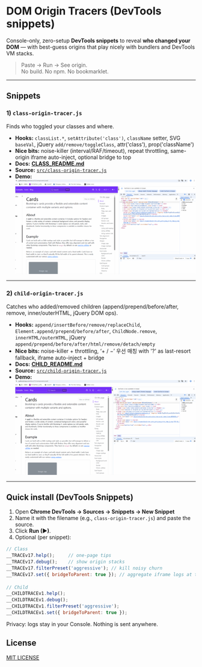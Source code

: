 # DOM Origin Tracers (DevTools snippets)

Console-only, zero-setup **DevTools snippets** to reveal **who changed your DOM** — with best-guess origins that play nicely with bundlers and DevTools VM stacks.

> Paste → Run → See origin.  
> No build. No npm. No bookmarklet.

---

## Snippets

### 1) `class-origin-tracer.js`
Finds who toggled your classes and where.

- **Hooks:** `classList.*`, `setAttribute('class')`, `className` setter, SVG `baseVal`, jQuery `add/remove/toggleClass`, attr('class'), prop('className')
- **Nice bits:** noise-killer (interval/RAF/timeout), repeat throttling, same-origin iframe auto-inject, optional bridge to top
- **Docs:** **[CLASS_README.md](CLASS_README.md)**  
- **Source:** [`src/class-origin-tracer.js`](src/class-origin-tracer.js)  
- **Demo:** ![demo](docs/demo-class.gif)

---

### 2) `child-origin-tracer.js`
Catches who added/removed children (append/prepend/before/after, remove, inner/outerHTML, jQuery DOM ops).

- **Hooks:** `append/insertBefore/remove/replaceChild`, `Element.append/prepend/before/after`, `ChildNode.remove`, `innerHTML/outerHTML`, jQuery `append/prepend/before/after/html/remove/detach/empty`
- **Nice bits:** noise-killer + throttling, ‘+ / −’ 우선 매칭 with '?' as last-resort fallback, iframe auto-inject + bridge
- **Docs:** **[CHILD_README.md](CHILD_README.md)**  
- **Source:** [`src/child-origin-tracer.js`](src/child-origin-tracer.js)  
- **Demo:** ![demo](docs/demo-child.gif)

---

## Quick install (DevTools Snippets)
1) Open **Chrome DevTools → Sources → Snippets → New Snippet**  
2) Name it with the filename (e.g., `class-origin-tracer.js`) and paste the source.  
3) Click **Run (▶)**.  
4) Optional (per snippet):
```js
// Class
__TRACEv17.help();     // one-page tips
__TRACEv17.debug();    // show origin stacks
__TRACEv17.filterPreset('aggressive'); // kill noisy churn
__TRACEv17.set({ bridgeToParent: true }); // aggregate iframe logs at top

// Child
__CHILDTRACEv1.help();
__CHILDTRACEv1.debug();
__CHILDTRACEv1.filterPreset('aggressive');
__CHILDTRACEv1.set({ bridgeToParent: true });
```

Privacy: logs stay in your Console. Nothing is sent anywhere.

## License
[MIT LICENSE](LICENSE)